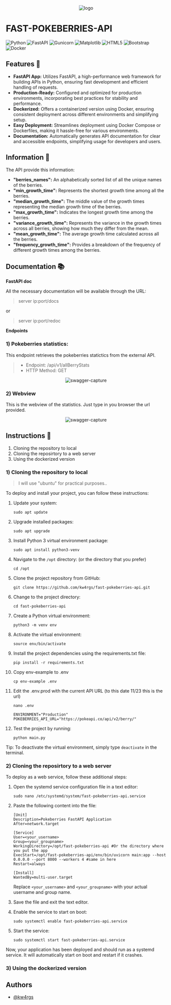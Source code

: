 <div align="center">
    <img src="https://github.com/kw4rgs/fast-pokeberries-api/blob/143071d5e0dfe954b6cde2a5985071d0ca615fa0/static/cover.png" alt="logo">
</div>

# FAST-POKEBERRIES-API
![Python](https://img.shields.io/badge/python-3670A0?style=for-the-badge&logo=python&logoColor=ffdd54)
![FastAPI](https://img.shields.io/badge/FastAPI-005571?style=for-the-badge&logo=fastapi)
![Gunicorn](https://img.shields.io/badge/gunicorn-%298729.svg?style=for-the-badge&logo=gunicorn&logoColor=white)
![Matplotlib](https://img.shields.io/badge/Matplotlib-%23ffffff.svg?style=for-the-badge&logo=Matplotlib&logoColor=black)
![HTML5](https://img.shields.io/badge/html5-%23E34F26.svg?style=for-the-badge&logo=html5&logoColor=white)
![Bootstrap](https://img.shields.io/badge/bootstrap-%238511FA.svg?style=for-the-badge&logo=bootstrap&logoColor=white)
![Docker](https://img.shields.io/badge/docker-%230db7ed.svg?style=for-the-badge&logo=docker&logoColor=white)

## Features 💪

-   **FastAPI App:** Utilizes FastAPI, a high-performance web framework for building APIs in Python, ensuring fast development and efficient handling of requests.
-   **Production-Ready:** Configured and optimized for production environments, incorporating best practices for stability and performance.
-   **Dockerized:** Offers a containerized version using Docker, ensuring consistent deployment across different environments and simplifying setup.
-   **Easy Deployment:** Streamlines deployment using Docker Compose or Dockerfiles, making it hassle-free for various environments.
-   **Documentation:** Automatically generates API documentation for clear and accessible endpoints, simplifying usage for developers and users.

## Information 📢

The API provide this information:

 - **"berries_names":** An alphabetically sorted list of all the unique
   names of the berries.
 - **"min_growth_time":** Represents the shortest growth time among all the
   berries.
 - **"median_growth_time":** The middle value of the growth times representing the median growth time of the
   berries.
 - **"max_growth_time":** Indicates the longest growth time among the berries.
 - **"variance_growth_time":** Represents the variance in the growth times across all berries, showing how much they differ from the mean.
 - **"mean_growth_time":** The average growth time calculated across all the berries.
 - **"frequency_growth_time":** Provides a breakdown of the frequency of different growth times among the berries.

## Documentation 📚

**FastAPI doc**

All the necessary documentation will be available through the URL: 

> server ip:port/docs

or 

> server ip:port/redoc

**Endpoints**

### 1) Pokeberries statistics:

This endpoint retrieves the pokeberries statictics from the external API.

>    - Endpoint: /api/v1/allBerryStats
>    - HTTP Method: GET

<div align="center">
    <img src="https://github.com/kw4rgs/fast-pokeberries-api/blob/143071d5e0dfe954b6cde2a5985071d0ca615fa0/static/%20swagger-capture.png" alt="swagger-capture">
</div>

### 2) Webview

This is the webview of the statistics. Just type in you browser the url provided.

<div align="center">
    <img src="https://github.com/kw4rgs/fast-pokeberries-api/blob/143071d5e0dfe954b6cde2a5985071d0ca615fa0/static/pokeberries-dashboard.png" alt="swagger-capture">
</div>


## Instructions 🚀

1) Cloning the repository to local
2) Cloning the reposirtory to a web server
3) Using the dockerized version

### 1) Cloning the repository to local

> I will use "ubuntu" for practical purposes..

To deploy and install your project, you can follow these instructions:

1. Update your system:
   ```
   sudo apt update
   ```

2. Upgrade installed packages:
   ```
   sudo apt upgrade
   ```

3. Install Python 3 virtual environment package:
   ```
   sudo apt install python3-venv
   ```

4. Navigate to the `/opt` directory: (or the directory that you prefer)
   ```
   cd /opt
   ```

5. Clone the project repository from GitHub:
   ```
   git clone https://github.com/kw4rgs/fast-pokeberries-api.git
   ```

6. Change to the project directory:
   ```
   cd fast-pokeberries-api
   ```

7. Create a Python virtual environment:
   ```
   python3 -m venv env
   ```

8. Activate the virtual environment:
   ```
   source env/bin/activate
   ```

9. Install the project dependencies using the requirements.txt file:
    ```
    pip install -r requirements.txt
    ```
    
10. Copy env-example to .env
    ```
    cp env-example .env
    ```
    
11. Edit the .env.prod with the current API URL (to this date 11/23 this is the url)
    ```
    nano .env

    ENVIRONMENT="Production"
    POKEBERRIES_API_URL="https://pokeapi.co/api/v2/berry/"

    ```

12. Test the project by running:
    ```
    python main.py
    ```

Tip: To deactivate the virtual environment, simply type `deactivate` in the terminal.


### 2) Cloning the reposirtory to a web server

To deploy as a web service, follow these additional steps:

1. Open the systemd service configuration file in a text editor:
   ```
   sudo nano /etc/systemd/system/fast-pokeberries-api.service
   ```

2. Paste the following content into the file:
   ```
   [Unit]
   Description=Pokeberries FastAPI Application
   After=network.target

   [Service]
   User=<your_username>
   Group=<your_groupname>
   WorkingDirectory=/opt/fast-pokeberries-api #Or the directory where you put the app
   ExecStart=/opt/fast-pokeberries-api/env/bin/uvicorn main:app --host 0.0.0.0 --port 8000 --workers 4 #same in here
   Restart=always

   [Install]
   WantedBy=multi-user.target
   ```

   Replace `<your_username>` and `<your_groupname>` with your actual username and group name.

3. Save the file and exit the text editor.

4. Enable the service to start on boot:
   ```
   sudo systemctl enable fast-pokeberries-api.service
   ```

5. Start the service:
   ```
   sudo systemctl start fast-pokeberries-api.service
   ```

Now, your application has been deployed and should run as a systemd service. It will automatically start on boot and restart if it crashes.

### 3) Using the dockerized version

## Authors

- [@kw4rgs](https://www.github.com/kw4rgs)
